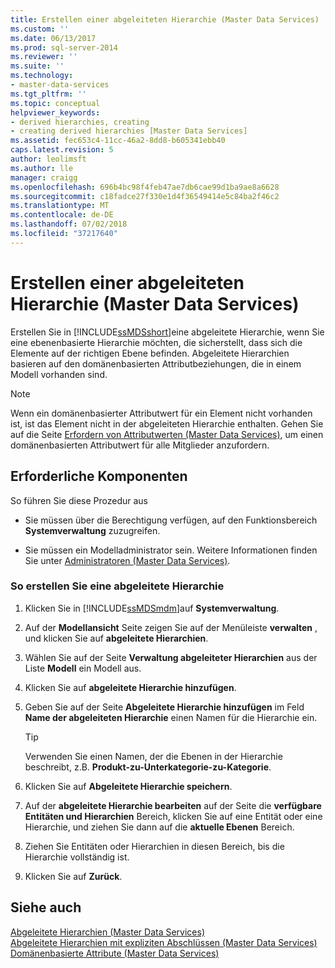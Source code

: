 ```yaml
---
title: Erstellen einer abgeleiteten Hierarchie (Master Data Services) | Microsoft-Dokumentation
ms.custom: ''
ms.date: 06/13/2017
ms.prod: sql-server-2014
ms.reviewer: ''
ms.suite: ''
ms.technology:
- master-data-services
ms.tgt_pltfrm: ''
ms.topic: conceptual
helpviewer_keywords:
- derived hierarchies, creating
- creating derived hierarchies [Master Data Services]
ms.assetid: fec653c4-11cc-46a2-8dd8-b605341ebb40
caps.latest.revision: 5
author: leolimsft
ms.author: lle
manager: craigg
ms.openlocfilehash: 696b4bc98f4feb47ae7db6cae99d1ba9ae8a6628
ms.sourcegitcommit: c18fadce27f330e1d4f36549414e5c84ba2f46c2
ms.translationtype: MT
ms.contentlocale: de-DE
ms.lasthandoff: 07/02/2018
ms.locfileid: "37217640"
---
```

# <a name="create-a-derived-hierarchy-master-data-services"></a>Erstellen einer abgeleiteten Hierarchie (Master Data Services)
  Erstellen Sie in [!INCLUDE[ssMDSshort](../includes/ssmdsshort-md.md)]eine abgeleitete Hierarchie, wenn Sie eine ebenenbasierte Hierarchie möchten, die sicherstellt, dass sich die Elemente auf der richtigen Ebene befinden. Abgeleitete Hierarchien basieren auf den domänenbasierten Attributbeziehungen, die in einem Modell vorhanden sind.  
  
> [!NOTE]  
>  Wenn ein domänenbasierter Attributwert für ein Element nicht vorhanden ist, ist das Element nicht in der abgeleiteten Hierarchie enthalten. Gehen Sie auf die Seite [Erfordern von Attributwerten &#40;Master Data Services&#41;](require-attribute-values-master-data-services.md), um einen domänenbasierten Attributwert für alle Mitglieder anzufordern.  
  
## <a name="prerequisites"></a>Erforderliche Komponenten  
 So führen Sie diese Prozedur aus  
  
-   Sie müssen über die Berechtigung verfügen, auf den Funktionsbereich **Systemverwaltung** zuzugreifen.  
  
-   Sie müssen ein Modelladministrator sein. Weitere Informationen finden Sie unter [Administratoren &#40;Master Data Services&#41;](../../2014/master-data-services/administrators-master-data-services.md).  
  
### <a name="to-create-a-derived-hierarchy"></a>So erstellen Sie eine abgeleitete Hierarchie  
  
1.  Klicken Sie in [!INCLUDE[ssMDSmdm](../includes/ssmdsmdm-md.md)]auf **Systemverwaltung**.  
  
2.  Auf der **Modellansicht** Seite zeigen Sie auf der Menüleiste **verwalten** , und klicken Sie auf **abgeleitete Hierarchien**.  
  
3.  Wählen Sie auf der Seite **Verwaltung abgeleiteter Hierarchien** aus der Liste **Modell** ein Modell aus.  
  
4.  Klicken Sie auf **abgeleitete Hierarchie hinzufügen**.  
  
5.  Geben Sie auf der Seite **Abgeleitete Hierarchie hinzufügen** im Feld **Name der abgeleiteten Hierarchie** einen Namen für die Hierarchie ein.  
  
    > [!TIP]  
    >  Verwenden Sie einen Namen, der die Ebenen in der Hierarchie beschreibt, z.B. **Produkt-zu-Unterkategorie-zu-Kategorie**.  
  
6.  Klicken Sie auf **Abgeleitete Hierarchie speichern**.  
  
7.  Auf der **abgeleitete Hierarchie bearbeiten** auf der Seite die **verfügbare Entitäten und Hierarchien** Bereich, klicken Sie auf eine Entität oder eine Hierarchie, und ziehen Sie dann auf die **aktuelle Ebenen** Bereich.  
  
8.  Ziehen Sie Entitäten oder Hierarchien in diesen Bereich, bis die Hierarchie vollständig ist.  
  
9. Klicken Sie auf **Zurück**.  
  
## <a name="see-also"></a>Siehe auch  
 [Abgeleitete Hierarchien &#40;Master Data Services&#41;](../../2014/master-data-services/derived-hierarchies-master-data-services.md)   
 [Abgeleitete Hierarchien mit expliziten Abschlüssen &#40;Master Data Services&#41;](../../2014/master-data-services/derived-hierarchies-with-explicit-caps-master-data-services.md)   
 [Domänenbasierte Attribute &#40;Master Data Services&#41;](../../2014/master-data-services/domain-based-attributes-master-data-services.md)  
  
  
